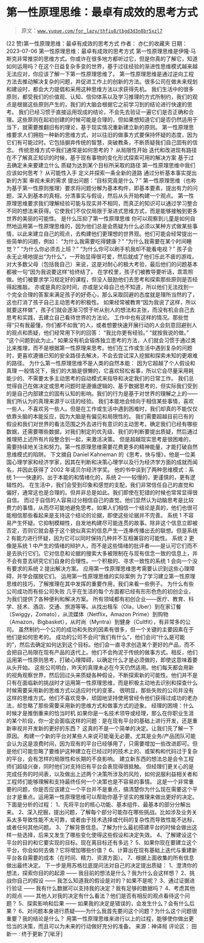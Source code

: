 # 第一性原理思维：最卓有成效的思考方式

> 原文：[`www.yuque.com/for_lazy/thfiu8/tbgd3d3n8br5xzl7`](https://www.yuque.com/for_lazy/thfiu8/tbgd3d3n8br5xzl7)

<ne-h2 id="ad2317aa" data-lake-id="ad2317aa"><ne-heading-ext><ne-heading-anchor></ne-heading-anchor><ne-heading-fold></ne-heading-fold></ne-heading-ext><ne-heading-content><ne-text id="u2fd287d9">(22 赞)第一性原理思维：最卓有成效的思考方式</ne-text></ne-heading-content></ne-h2> <ne-p id="ubfa85eee" data-lake-id="ubfa85eee"><ne-text id="ue850b4dd">作者： 亦仁的收藏夹</ne-text></ne-p> <ne-p id="u0f7ee8df" data-lake-id="u0f7ee8df"><ne-text id="ue0f20d06">日期：2023-07-06</ne-text></ne-p> <ne-p id="u06147392" data-lake-id="u06147392"><ne-text id="u91bba1af">第一性原理思维：最卓有成效的思考方式</ne-text></ne-p> <ne-p id="uf2c857d4" data-lake-id="uf2c857d4"><ne-text id="u56577160">第一性原理思维是伊隆·马斯克非常推崇的思维方式。你或许在很多地方都听过它，但是你真的了解它，知道如何运用吗？在这个日益复杂多变的世界，基于过往经验的渐进性思维模式越来越无法应对，你应该了解一下第一性原理思维了。</ne-text></ne-p> <ne-p id="u4bde7630" data-lake-id="u4bde7630"><ne-text id="u6089f305">第一性原理思维是通过逆向工程方法去推动解决复杂的问题，并促进工作上的创新的方法。很多公司在做未来规划和建设时，都会大力提倡和采用这种思维方法以求获得先机。</ne-text></ne-p> <ne-p id="u75ae39e2" data-lake-id="u75ae39e2"><ne-text id="ub3c7930e">我们生活中的很多原则，都受我们的价值观、认知、信仰体系以及学习推理的方式所制约，我们的观点是根据这些原则产生的，我们的大脑会根据它之前学习到的结论进行快速的思考。</ne-text></ne-p> <ne-p id="u612eb761" data-lake-id="u612eb761"><ne-text id="u9d774719">我们已经习惯于直接运用现成的结论，不会先去验证一遍它们是否正确和合理。这些原则在起初创建的时候可能是合理的，但如果想知道它们是否仍然适用于当下，就需要推翻旧有的理论，基于现实情况重新建立新的原则。</ne-text></ne-p> <ne-p id="uf9b62e2b" data-lake-id="uf9b62e2b"><ne-text id="u0e6df8d4">第一性原理思维要求人们拥抱一种新的思维方式，对以往旧的做事方式要保持怀疑的态度，因为它们有可能过时。它包括摒弃传统的智慧，突破教条，不断质疑我们自己固有的信念。</ne-text></ne-p> <ne-p id="ua2c1b5fa" data-lake-id="ua2c1b5fa"><ne-text id="u525af230">传统思维方式中我们通常是如何思考的？</ne-text></ne-p> <ne-p id="ue1ac57d9" data-lake-id="ue1ac57d9"><ne-text id="u83f4acf7">从局限性开始</ne-text></ne-p> <ne-p id="ub3d26723" data-lake-id="ub3d26723"><ne-text id="udab4a9ed">迭代和改进现有路径</ne-text></ne-p> <ne-p id="udeaef465" data-lake-id="udeaef465"><ne-text id="ua2910750">在不了解真正知识的时候，基于现有事物的变化形式探索可用的解决方案</ne-text></ne-p> <ne-p id="u13be9d8e" data-lake-id="u13be9d8e"><ne-text id="u20d2821a">基于过去确定未来要建立什么</ne-text></ne-p> <ne-p id="u45988a7c" data-lake-id="u45988a7c"><ne-text id="u3ab86471">质疑为达到某个目标所采取的路径</ne-text></ne-p> <ne-p id="uc0352597" data-lake-id="uc0352597"><ne-text id="ue4158f3c">第一性原理思维中我们应该如何思考？</ne-text></ne-p> <ne-p id="u19d90869" data-lake-id="u19d90869"><ne-text id="u9b2176cb">从可能性入手</ne-text></ne-p> <ne-p id="uf8eb5087" data-lake-id="uf8eb5087"><ne-text id="uc93069b6">定义并探索一条全新的道路</ne-text></ne-p> <ne-p id="uf8fbdf76" data-lake-id="uf8fbdf76"><ne-text id="u651cab7a">通过分析基本事实提出新的方案</ne-text></ne-p> <ne-p id="u187dd0a8" data-lake-id="u187dd0a8"><ne-text id="uaa719919">审视未来的需求</ne-text></ne-p> <ne-p id="u86be3d82" data-lake-id="u86be3d82"><ne-text id="u0c197f42">提出问题：“目标究竟是什么？”</ne-text></ne-p> <ne-p id="u2b3cec37" data-lake-id="u2b3cec37"><ne-text id="ufa978e1c">第一性原理思维（也称为基于第一性原则推理）要求将问题分解为基本构件，即基本要素，提出有力的问题，深入到基本的真相，分清事实与假设，然后从头开始构建一个观点。</ne-text></ne-p> <ne-p id="udea701a0" data-lake-id="udea701a0"><ne-text id="u45bacbac">第一性原理思维要求我们理解经验可能与现实并不相同，而真正的知识可以通过学习整合不同的想法来获得。它使我们不仅仅局限于渐进式思维方式，而是能够接触到更多世界的美丽的可能性。</ne-text></ne-p> <ne-p id="u54cb43bf" data-lake-id="u54cb43bf"><ne-text id="ub09f87f6">是什么压抑了第一性原理思维</ne-text></ne-p> <ne-p id="uf17a25f3" data-lake-id="uf17a25f3"><ne-text id="u7aa1cd4a">你可以观察到儿童是如何自然地运用第一性原理思维的，因为他们总是会质疑为什么必须以某种方式做某些事情，以此来建立自己的观点，去构建他们更理想的世界观。他们可能会经常提出一些简单的问题，例如：</ne-text></ne-p> <ne-p id="u89e3c237" data-lake-id="u89e3c237"><ne-text id="u49b0411f">“为什么我需要吃得健康？”</ne-text></ne-p> <ne-p id="uc2fe8871" data-lake-id="uc2fe8871"><ne-text id="u94e231f6">“为什么我需要在某个时间睡觉？”</ne-text></ne-p> <ne-p id="u4b8bd59c" data-lake-id="u4b8bd59c"><ne-text id="u3b2792ab">“为什么你必须去上班？”</ne-text></ne-p> <ne-p id="u0379d521" data-lake-id="u0379d521"><ne-text id="ue167a70d">“为什么你可以刷手机我却不能看电视？”</ne-text></ne-p> <ne-p id="uf10d5547" data-lake-id="uf10d5547"><ne-text id="u5a324021">孩子会永无止境地提出“为什么”，一开始显得很可爱，然后就成了他们乐此不疲的游戏，对大多数父母（包括我自己）来说，这是对耐心的极大考验，最后他们的问题基本都被一句“因为我说要这样”给终结了。</ne-text></ne-p> <ne-p id="udbc3498b" data-lake-id="udbc3498b"><ne-text id="ud3e31df7">在学校里，孩子们被教导要听话，乖乖照做。他们被要求学习规定好的课程，但没人鼓励他们去思考和探索那些原则是否经得起推敲。</ne-text></ne-p> <ne-p id="ua55ed1b4" data-lake-id="ua55ed1b4"><ne-text id="u191ae9e0">亦或是真的没时间，亦或是父母自己也不知道，所以他们无法找到一个完全合理的答案来满足孩子的好奇心，那么采取回避的态度就是理所当然的了，这也打消了孩子自己主动思考的积极性。</ne-text></ne-p> <ne-p id="u01d97268" data-lake-id="u01d97268"><ne-text id="uf6df5156">如果经常被教育“因为我说了这样，所以就要这样做”，孩子们就会逐渐习惯于听从别人的想法和主张，而没有机会自己去思考和实践，去建立自己看待世界的方法论。</ne-text></ne-p> <ne-p id="u82e9336d" data-lake-id="u82e9336d"><ne-text id="u5974a554">工作中也有这样的情况。那些觉得“只有我最懂，你们都不如我”的人，或者想要快速开展行动的人会刻意回避别人的观点和质疑，他们经常用下列的回答：</ne-text> <ne-text id="uae33e048">“我比你更有经验。”</ne-text></ne-p> <ne-p id="u08dbd310" data-lake-id="u08dbd310"><ne-text id="ue63963c7">“就按我说的做。”</ne-text></ne-p> <ne-p id="u97f95aca" data-lake-id="u97f95aca"><ne-text id="uf3a0769d">“这个问题到此为止。”</ne-text></ne-p> <ne-p id="u94be2ec6" data-lake-id="u94be2ec6"><ne-text id="u1a9b5e69">如果没有机会锻炼独立思考的方法，人们就会习惯于通过类比来推理，而不是根据第一性原理来思考。他们在工作或生活中遇到复杂的问题时，更喜欢遵循已知的安全路径去解决，不会去尝试深入挖掘和探索未知的更艰难的路径。</ne-text></ne-p> <ne-p id="ub80ff3d3" data-lake-id="ub80ff3d3"><ne-text id="ud389ae4a">为什么第一性原理思维不是人类的自然本能： 因为它超越了个人假设和真理</ne-text></ne-p> <ne-p id="u13494ff8" data-lake-id="u13494ff8"><ne-text id="u83a42a6f">一般情况下，我们的大脑是很懒的，它喜欢轻松省事，所以它会尽量采用耗能少的、不需要太多主动思考的自动模式来指导和决定我们的日常工作。</ne-text></ne-p> <ne-p id="u8e97a5ee" data-lake-id="u8e97a5ee"><ne-text id="uf218843a">我们总觉得自己在做决定或思考问题时是遵循逻辑的、基于数据思考的，但实际我们受到的是自己内部建立的固有认知的影响。我们的行为是基于对世界的理解之上的——我们所认为的真理来源于以往的经验。</ne-text></ne-p> <ne-p id="u77347b4e" data-lake-id="u77347b4e"><ne-text id="uc4c50fbb">我们本能地会倾向于相信某些事情，喜欢一些人，不喜欢另一些人。但是在工作或生活中遇到困难时，我们却真的不能仅仅依靠头脑的本能反应，因为大脑是有偏见和局限性的。</ne-text></ne-p> <ne-p id="u39271d9a" data-lake-id="u39271d9a"><ne-text id="uff6baa6a">我们需要超越目前已有的假设和我们对世界的看法范围之外去进行有意识的主动思考。确定我们已经有哪些数据，还需要哪些数据，对我们制定的优先级、我们的判断要提出质疑，然后通过推理把上述所有片段整合到一起，来激活决策。</ne-text></ne-p> <ne-p id="u3fa723e5" data-lake-id="u3fa723e5"><ne-text id="u7ee0a617">但是超越现实思考是很困难的，需要持续地关注和努力。第一性原理思维需要花费更多的精神能量，才能打破自然思维模式的陷阱。</ne-text></ne-p> <ne-p id="u154cc54a" data-lake-id="u154cc54a"><ne-text id="u6fb01245">下文摘自 Daniel Kahneman 的《思考，快与慢》，他是一位美国心理学家和经济学家，因其在判断和决策心理学以及行为经济学方面的成就而闻名，并因此获得了 2002 年诺贝尔经济学奖。</ne-text></ne-p> <ne-p id="ud4301bc4" data-lake-id="ud4301bc4"><ne-text id="ubf669063">他的书中谈到了两种思维模式：系统 1——快速的、出于本能的和情绪化的，系统 2——较慢的，更谨慎的，更有逻辑性的。</ne-text></ne-p> <ne-p id="u43a1b970" data-lake-id="u43a1b970"><ne-text id="uea70742d">在生活中，我们会受到印象和感觉的支配，我们非常信任自己的直觉和偏好，通常这也是合理的。但并非总是如此。我们即使在犯错的时候也常常显得很自信。</ne-text></ne-p> <ne-p id="u43bd2449" data-lake-id="u43bd2449"><ne-text id="u08220bf2">而过于自信的人容易过分相信自己的直觉。他们显然认为动脑思考是比较费力的事情，从而尽可能地避免思考。如果人们相信一个结论是真的，他们也很可能相信那些看起来是支持这个结论的论据，即使这些论据并不完善。</ne-text></ne-p> <ne-p id="uf59c9286" data-lake-id="uf59c9286"><ne-text id="u083ee123">系统 1 不容易产生怀疑。它抑制模糊性，自发地构建尽可能连贯的故事。除非这个信息立即被否定，否则它就会基于这个貌似真实的信息产生一连串传播出去的联想。但是系统 2 有能力进行怀疑，因为它可以同时保持几种并不互相兼容的可能性。</ne-text></ne-p> <ne-p id="ud267fd0d" data-lake-id="ud267fd0d"><ne-text id="u8d800cae">系统 2 更像是系统 1 中产生的情绪的辩护人，而不是这些情绪的批评者——是认可它们而不是去执行它们。它对信息和论据的搜索大多被限制在与现有信念一致的信息上，并不会有意去研究它们自身的合理性。一个积极的、寻求一致性的系统 1 会向一个没有要求的系统 2 提出解决方案。</ne-text></ne-p> <ne-p id="ua7030b7a" data-lake-id="ua7030b7a"><ne-text id="ue4350135">应用第一性原理思维思考需要认识到这些心理障碍，并学会摆脱它们。</ne-text></ne-p> <ne-p id="u83d5d17b" data-lake-id="u83d5d17b"><ne-text id="u2c831c1d">运用第一性原理思维的实际案例</ne-text></ne-p> <ne-p id="uedf4fa0b" data-lake-id="uedf4fa0b"><ne-text id="ubb08b06b">为了学习建立第一性原理思维的技巧，了解推理在其中发挥的重要作用，我们来看一些例子。</ne-text></ne-p> <ne-p id="ua6cac641" data-lake-id="ua6cac641"><ne-text id="ued01ec4e">为什么有些公司成功而有些公司失败</ne-text></ne-p> <ne-p id="uee4944c2" data-lake-id="uee4944c2"><ne-text id="ueebe9d5f">几乎在生活的每个方面都已经有形形色色的初创企业，为我们提供了各种便利和解决方案。</ne-text></ne-p> <ne-p id="u0fd86e2a" data-lake-id="u0fd86e2a"><ne-text id="ua113ca28">所有领域都有初创企业——医疗、教育、科学、技术、酒店、交通、旅游等等。从找出租车（Ola，Uber）到在家订餐（Swiggy，Zomato），从流媒体（Netflix，Amazon Prime）到购物（Amazon，Bigbasket），从时尚（Myntra）到健身（Cultfit），有非常多的公司。</ne-text></ne-p> <ne-p id="u0f42f0ac" data-lake-id="u0f42f0ac"><ne-text id="ue4836abb">虽然制约一个公司的成功和失败的因素有很多，但一个关键的主要因素在于他们是如何思考的。</ne-text></ne-p> <ne-p id="u9b4e760d" data-lake-id="u9b4e760d"><ne-text id="u5a476249">成功的公司不会问“我们有什么”，他们会问“什么是可能的”，然后去确定如何达到这个目标。他们会一直寻求创造某个更好的产品，而不会把自己局限在现有产品的迭代上。他们不会拘泥于传统的做事方式。相反，他们运用第一性原则思考，打破心理障碍，以确定什么才是必须做的，即使这意味着要从头开始。</ne-text></ne-p> <ne-p id="u8bab4b06" data-lake-id="u8bab4b06"><ne-text id="u6aa47472">这些公司明白，昨天的真理未必在今天仍然适用。他们每天都会用新的视角观察世界，然后回过头来质疑各种假设，不断探索新的可能性。他们并不是只有在面临新的挑战时才运用第一性原理思维，而是积极主动地去识别和探查什么时候需要采用新的思维方式以适应时代的变革。</ne-text></ne-p> <ne-p id="udfbef42a" data-lake-id="udfbef42a"><ne-text id="u557aea66">很明显，那些失败的公司并没有这样的思维方式。他们不喜欢竞争，顽固地坚持使用曾经令他们获得过成功的老办法，却忽略了那些需要采用新的思维方式和做事方式的迹象。</ne-text></ne-p> <ne-p id="u3ee360c1" data-lake-id="u3ee360c1"><ne-text id="u252f7a8e">经理的困境：什么时候才是推倒重来的恰当时机</ne-text> <ne-text id="ufa8c680f">如果你是一名技术领导或经理，那么在你职业生涯的某个阶段，你一定会面临这样的问题：是在现有平台的基础上进行开发，还是重新审视并开发新的更好的东西？</ne-text></ne-p> <ne-p id="u65691e48" data-lake-id="u65691e48"><ne-text id="ua4884a65">这真的不是一个简单的决定。让我们先了解一下原因。</ne-text></ne-p> <ne-p id="u68fa48ae" data-lake-id="u68fa48ae"><ne-text id="u5defbb0a">构建一个新的平台对某些人来说可能毫无必要。尤其是业务/产品团队可能会认为这是浪费时间，因为现有的平台已经够用了，只需要增加一些改进即可。但是他们可能忽略了要维护这种建立在已经过时的技术上的、或架构和代码过于复杂的平台，会有怎样的局限性和长期的不良影响。</ne-text></ne-p> <ne-p id="u2fbc1cb9" data-lake-id="u2fbc1cb9"><ne-text id="u892916e6">建立新东西的想法总是会令工程师们超级兴奋，同时他们对支持旧有平台会表现得很抵触。</ne-text></ne-p> <ne-p id="u51bc05d0" data-lake-id="u51bc05d0"><ne-text id="uc599f6fd">但经理们更关心的是完成任务的时间表，以及做出上述两个决策所涉及的风险，如何说服利益相关者和工程师们能够理解和支持最终任何一个决策也是不容易的事情。</ne-text></ne-p> <ne-p id="u5193f72e" data-lake-id="u5193f72e"><ne-text id="ucac01bb8">这是一个非常重要的问题，你是否应该建立一个平台并不是重点，搞清楚你为什么现在需要这个平台才是重点。运用第一性原理思维可以帮助你基于坚实的推理来做出更好的决定。下面是分析的过程：</ne-text></ne-p> <ne-p id="ua7f9ba60" data-lake-id="ua7f9ba60"><ne-text id="ueff22e95">1、先将平台的核心功能、基本组件、最基本的部分分解出来。</ne-text></ne-p> <ne-p id="ub49f6830" data-lake-id="ub49f6830"><ne-text id="u6eb8fc3c">2、深入挖掘，提出问题，了解每个部分可能存在哪些挑战。比如涉及业务关系太多导致性能不太可靠，或者由于技术选择或代码的复杂性而导致性能不达标，或者任何其他问题。</ne-text></ne-p> <ne-p id="ubd46fe37" data-lake-id="ubd46fe37"><ne-text id="ue285f822">3、了解背景信息。了解为什么最初搭建平台的时候会做出这样一些选择，后来又发生了哪些变化使得这些假设和决定失效。</ne-text></ne-p> <ne-p id="ubf933308" data-lake-id="ubf933308"><ne-text id="u90e286f7">4、了解建设这个平台的目的和它要实现的目标。现在离目标还有多远？</ne-text></ne-p> <ne-p id="ua40da9c6" data-lake-id="ua40da9c6"><ne-text id="u7c9ce98b">5、如果你现在要建立这个平台，你会如何去做？它将增加哪些价值？</ne-text></ne-p> <ne-p id="u93ba36b1" data-lake-id="u93ba36b1"><ne-text id="u59429473">6、计算出在现有基础上迭代与重建新平台各自需要的成本（在时间、精力、资源方面）。</ne-text></ne-p> <ne-p id="u0057f802" data-lake-id="u0057f802"><ne-text id="u4404fbac">7、根据上面收集的所有信息做出最终决定。</ne-text></ne-p> <ne-p id="u17061299" data-lake-id="u17061299"><ne-text id="u8fd4f334">下一步是用苏格拉底提问法对自己的决定提出质疑：</ne-text></ne-p> <ne-p id="uc4659b26" data-lake-id="uc4659b26"><ne-text id="ud5933216">1、澄清你的想法，探索你目的的起源 —— 我目前的想法是什么？我为什么会这样想？</ne-text></ne-p> <ne-p id="u2daa6880" data-lake-id="u2daa6880"><ne-text id="ud0c9b769">2、挑战你自己的假设 —— 我怎么知道我的假设是对的？如果不是呢？</ne-text></ne-p> <ne-p id="ud962e120" data-lake-id="ud962e120"><ne-text id="ubdbc53af">3、通过证据进行验证 —— 我有什么数据可以支持我的决定？我有足够的数据吗？</ne-text></ne-p> <ne-p id="ua199716f" data-lake-id="ua199716f"><ne-text id="u8fa66d7e">4、考虑其他的观点 —— 其他人对我的决定有什么看法？他们是否有相反的观点看待这个问题？</ne-text></ne-p> <ne-p id="u5b1feb40" data-lake-id="u5b1feb40"><ne-text id="u2d6b6766">5、探索影响和后果 —— 如果我的决定是错误的，会发生什么？会有什么后果？</ne-text></ne-p> <ne-p id="u504101d5" data-lake-id="u504101d5"><ne-text id="ua83aafec">6、对问题本身进行质疑——为什么我首先要问这个问题？为什么这个问题很重要？我的结论是什么？</ne-text> <ne-text id="u1b80804a">用第一性原理思维来进行以上的过程，能够使你做出更恰当的决策，而且可以为未来的行动做好充分的准备。</ne-text></ne-p> <ne-p id="u3b5c2495" data-lake-id="u3b5c2495"><ne-text id="u5572dcae">来源：神译局</ne-text></ne-p> <ne-hole id="uc2381254" data-lake-id="uc2381254"><ne-card data-card-name="hr" data-card-type="block" id="EoXpl" data-event-boundary="card"><ne-p id="ue3db2520" data-lake-id="ue3db2520"><ne-text id="u14b3ccf7">评论区：</ne-text></ne-p> <ne-p id="ua757c502" data-lake-id="ua757c502"><ne-text id="uca988eb2">田新一 : 终于更新了[呲牙]</ne-text></ne-p></ne-card></ne-hole>
